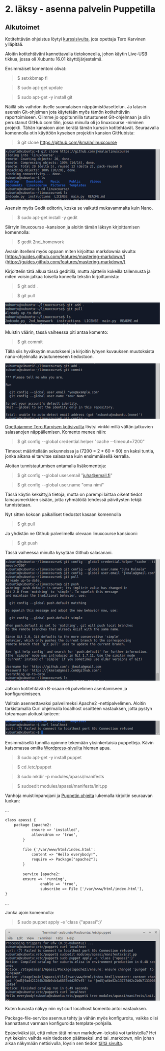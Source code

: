 # 2. läksy - asenna palvelin Puppetilla

## Alkutoimet

Kotitehtävän ohjeistus löytyi [kurssisivulta](http://terokarvinen.com/2017/aikataulu-%E2%80%93-linuxin-keskitetty-hallinta-%E2%80%93-ict4tn011-11-%E2%80%93-loppukevat-2017-p2#comment-22372), jota opettaja Tero Karvinen ylläpitää. 

Aloitin kotitehtäväni kannettavalla tietokoneella, johon käytin Live-USB tikkua, jossa oli Xubuntu 16.01 käyttöjärjestelmä.

Ensimmäiset komentoni olivat:
> $ setxkbmap fi

> $ sudo apt-get update

> $ sudo apt-get -y install git

Näillä siis vaihdon itselle suomalaisen näppämistöasettelun. Ja latasin asensin Git-ohjelman jota käytetään myös tämön kotitehtävän raportoimiseen. Olimme jo oppitunnilla tutustuneet Git-ohjelmaan ja olin perustanut GitHub.com tilin, jossa minulla oli jo linuxcourse -niminen projekti. Tähän kansioon aion kerätä tämän kurssin kotitehtävät. Seuraavalla komennolla otin käyttöön kyseisen projektin kansion GitHubista:
> $ git clone https://github.com/jkmala/linuxcourse

![kuva 1](/2-1.jpg)


Asensin myös Gedit editorin, koska se vaikutti mukavammalta kuin Nano.
> $ sudo apt-get install -y gedit

Siirryin linuxcourse -kansioon ja aloitin tämän läksyn kirjoittamisen komennolla:
> $ gedit 2nd_homework

Avasin itselleni myös oppaan miten kirjoittaa markdownia sivulta:
[https://guides.github.com/features/mastering-markdown/](https://guides.github.com/features/mastering-markdown/)

Kirjoittelin tätä alkua tässä geditillä, mutta ajattelin kokeilla tallennusta ja miten voisin jatkaa toisella koneella tekstin kirjoittamista:
> $ git add .

> $ git pull

![kuva 2](/2-2.jpg)

Muistin väärin, tässä vaiheessa piti antaa komento:

> $ git commit

Tällä siis hyväksytin muutokseni ja kirjoitin lyhyen kuvauksen muutoksista nano-ohjelmalla avautuneeseen tiedostoon.

![kuva 3](/2-3.png)

[Opettajamme Tero Karvisen kotisivuilta](http://terokarvinen.com/2016/publish-your-project-with-github) löytyi vinkki millä vältän jatkuvien salasanojen näppäilemisen. Komento menee näin:

> $ git config --global credential.helper "cache --timeout=7200"

Timeout määritellään sekunneissa ja (7200 = 2 * 60 * 60) on kaksi tuntia, jonka aikana ei tarvitse salasanaa kuin ensimmäisellä kerralla.

Aloitan tunnistautumisen antamalla lisäkomentoja:

> $ git config --global user.email "juha@email.fi"

> $ git config --global user.name "oma nimi"

Tässä käytin keksittyjä tietoja, mutta on parempi laittaa oikeat tiedot lainausmerkkien sisään, jotta ryhmätöitä tehdessä päivitysten tekijä tunnistetaan.


Nyt sitten kokoan paikalliset tiedostot kasaan komennolla 

> $ git pull

Ja yhdistän ne Github palvelimella olevaan linuxcourse kansiooni:

> $ git push

Tässä vaiheessa minulta kysytään Github salasanani.

![kuva 4](/2-4.png)

Jatkoin kotitehtävän B-osaan eli palvelimen asentamiseen ja konfiguroimiseen.

Valitsin asennettavaksi palvelimeksi Apache2 -nettipalvelimen. Aloitin tarkistamalla Curl ohjelmalla localhost osoitteen vastauksen, jotta pystyn toteamaan aloitustilanteen:

![kuva 5](/2-5.png)

Ensimmäisellä tunnilla opimme tekemään yksinkertaisia puppetteja. Kävin katsomassa omilta [Wordpress-sivuilta](https://jkmala.wordpress.com/category/linuxin-keskitetty-hallinta-kevat-2017/) hieman apua.

> $ sudo apt-get -y install puppet

> $ cd /etc/puppet

> $ sudo mkdir -p modules/apassi/manifests

> $ sudoedit modules/apassi/manifests/init.pp

Vanhoja muistiinpanojani ja [Puppetin ohjeita](https://docs.puppet.com/puppet/3.8/lang_relationships.html) lukemalla kirjoitin seuraavan luokan:
   
...

	class apassi {
		package {apache2:
        		ensure => 'installed',
        		allowcdrom => 'true',
      		}
      
      		file {'/var/www/html/index.html':
        		content => "Hello everybody!",
        		require => Package["apache2"];
      		}
      
      		service {apache2:
 			ensure => 'running',
            		enable => 'true',
            		subscribe => File ['/var/www/html/index.html'],
	}
...

Jonka ajoin komennolla: 

> $ sudo puppet apply -e 'class {"apassi":}'

![kuva 6](/2-6.png)


Kuten kuvasta näkyy niin nyt curl localhost komento antoi vastauksen.

Package-file-service asennus tehty ja vähän myös konfiguroitu, vaikka olisi kannattanut varmaan konfiguroida template-pohjalla. 

Epäselväksi jäi, että miten tätä minun markdown-tekstiä voi tarkistella? Hei nyt keksin: vaihda vain tiedoston päätteeksi .md tai .markdown, niin johan alkaa näkymään nettisivulla, löysin sen tiedon [tältä sivulta](https://guides.github.com/features/mastering-markdown/#what).
